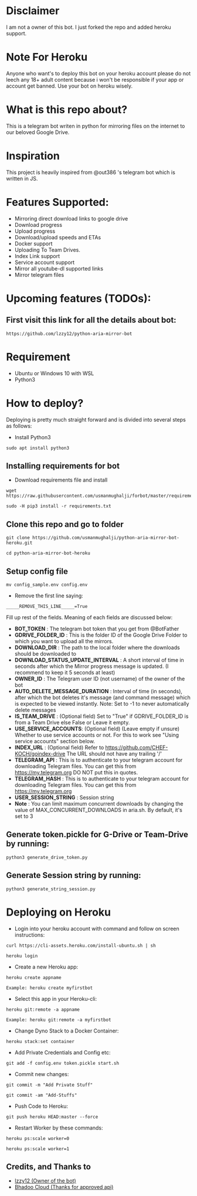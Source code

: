 # Disclaimer
I am not a owner of this bot. I just forked the repo and added heroku support.

# Note For Heroku
Anyone who want's to deploy this bot on your heroku account please do not leech any 18+ adult content because i won't be responsible if your app or account get banned. Use your bot on heroku wisely.

# What is this repo about?
This is a telegram bot writen in python for mirroring files on the internet to our beloved Google Drive.

# Inspiration 
This project is heavily inspired from @out386 's telegram bot which is written in JS.

# Features Supported:
- Mirroring direct download links to google drive
- Download progress
- Upload progress
- Download/upload speeds and ETAs
- Docker support
- Uploading To Team Drives.
- Index Link support
- Service account support
- Mirror all youtube-dl supported links
- Mirror telegram files

# Upcoming features (TODOs):

## First visit this link for all the details about bot:
```
https://github.com/lzzy12/python-aria-mirror-bot
```

# Requirement
- Ubuntu or Windows 10 with WSL
- Python3

# How to deploy?
Deploying is pretty much straight forward and is divided into several steps as follows:

- Install Python3
```
sudo apt install python3
```
## Installing requirements for bot
- Download requirements file and install
```
wget https://raw.githubusercontent.com/usmanmughalji/forbot/master/requirements.txt

sudo -H pip3 install -r requirements.txt
```

## Clone this repo and go to folder
```
git clone https://github.com/usmanmughalji/python-aria-mirror-bot-heroku.git

cd python-aria-mirror-bot-heroku
```

## Setup config file
```
mv config_sample.env config.env
```
- Remove the first line saying:
```
_____REMOVE_THIS_LINE_____=True
```
Fill up rest of the fields. Meaning of each fields are discussed below:
- **BOT_TOKEN** : The telegram bot token that you get from @BotFather
- **GDRIVE_FOLDER_ID** : This is the folder ID of the Google Drive Folder to which you want to upload all the mirrors.
- **DOWNLOAD_DIR** : The path to the local folder where the downloads should be downloaded to
- **DOWNLOAD_STATUS_UPDATE_INTERVAL** : A short interval of time in seconds after which the Mirror progress message is updated. (I recommend to keep it 5 seconds at least)  
- **OWNER_ID** : The Telegram user ID (not username) of the owner of the bot
- **AUTO_DELETE_MESSAGE_DURATION** : Interval of time (in seconds), after which the bot deletes it's message (and command message) which is expected to be viewed instantly. Note: Set to -1 to never automatically delete messages
- **IS_TEAM_DRIVE** : (Optional field) Set to "True" if GDRIVE_FOLDER_ID is from a Team Drive else False or Leave it empty.
- **USE_SERVICE_ACCOUNTS**: (Optional field) (Leave empty if unsure) Whether to use service accounts or not. For this to work see  "Using service accounts" section below.
- **INDEX_URL** : (Optional field) Refer to https://github.com/CHEF-KOCH/goindex-drive The URL should not have any trailing '/'
- **TELEGRAM_API** : This is to authenticate to your telegram account for downloading Telegram files. You can get this from https://my.telegram.org DO NOT put this in quotes.
- **TELEGRAM_HASH** : This is to authenticate to your telegram account for downloading Telegram files. You can get this from https://my.telegram.org
- **USER_SESSION_STRING** : Session string
- **Note** : You can limit maximum concurrent downloads by changing the value of MAX_CONCURRENT_DOWNLOADS in aria.sh. By default, it's set to 3

## Generate token.pickle for G-Drive or Team-Drive by running:
```
python3 generate_drive_token.py
```
## Generate Session string by running:
```
python3 generate_string_session.py
```

# Deploying on Heroku
- Login into your heroku account with command and follow on screen instructions:
```
curl https://cli-assets.heroku.com/install-ubuntu.sh | sh

heroku login
```
- Create a new Heroku app:
```
heroku create appname

Example: heroku create myfirstbot
```
- Select this app in your Heroku-cli:
```
heroku git:remote -a appname

Example: heroku git:remote -a myfirstbot
```

- Change Dyno Stack to a Docker Container:
```
heroku stack:set container
```
- Add Private Credentials and Config etc:
```
git add -f config.env token.pickle start.sh
```
- Commit new changes:
```
git commit -m "Add Private Stuff"

git commit -am "Add-Stuffs"
```
- Push Code to Heroku:
```
git push heroku HEAD:master --force
```
- Restart Worker by these commands:
```
heroku ps:scale worker=0
```
```
heroku ps:scale worker=1
```
## Credits, and Thanks to
* [lzzy12 (Owner of the bot)](https://github.com/lzzy12/python-aria-mirror-bot)
* [Bhadoo Cloud (Thanks for approved api)](https://github.com/ParveenBhadooOfficial)
